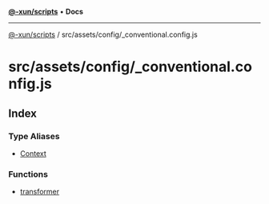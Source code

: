 [**@-xun/scripts**](../../../../README.md) • **Docs**

***

[@-xun/scripts](../../../../README.md) / src/assets/config/\_conventional.config.js

# src/assets/config/\_conventional.config.js

## Index

### Type Aliases

- [Context](type-aliases/Context.md)

### Functions

- [transformer](functions/transformer.md)
